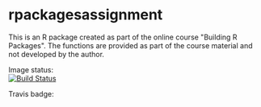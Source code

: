 # rpackagesassignment
This is an R package created as part of the online course
"Building R Packages". The functions are provided as part of the
course material and not developed by the author.

Image status:  
[![Build Status](https://app.travis-ci.com/Ellebaek/rpackagesassignment.svg?token=c6YbUsDx2sSUy5DyLXmD&branch=main)](https://app.travis-ci.com/Ellebaek/rpackagesassignment)

Travis badge:  